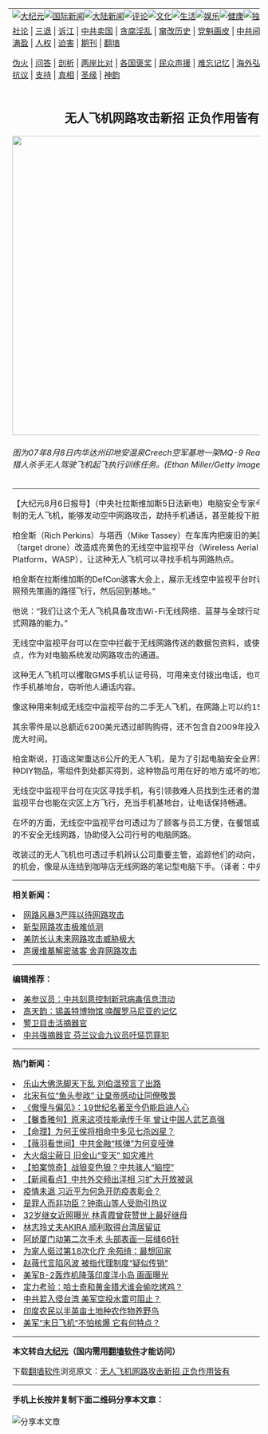 <a name="1" id="1" target="_blank"></a><span id="1"></span>
<table align=center border="0"><tr><td colspan="2" VALIGN=TOP><a href="https://github.com/gxwbbu3855/djy/blob/master/gb/nsc413.md#1"><img src="https://raw.githubusercontent.com/gxwbbu3855/www/master/t/djy/1.jpg" title="大纪元"></a><a href="https://github.com/gxwbbu3855/djy/blob/master/gb/n24hr.md#1"><img src="https://raw.githubusercontent.com/gxwbbu3855/www/master/t/djy/3.jpg" title="国际新闻"></a><a href="https://github.com/gxwbbu3855/djy/blob/master/gb/nsc413.md#1"><img src="https://raw.githubusercontent.com/gxwbbu3855/www/master/t/djy/4.jpg" title="大陆新闻"></a><a href="https://github.com/gxwbbu3855/djy/blob/master/gb/news392.md#1"><img src="https://raw.githubusercontent.com/gxwbbu3855/www/master/t/djy/5.jpg" title="评论"></a><a href="https://github.com/gxwbbu3855/djy/blob/master/gb/news2007.md#1"><img src="https://raw.githubusercontent.com/gxwbbu3855/www/master/t/djy/6.jpg" title="文化"></a><a href="https://github.com/gxwbbu3855/djy/blob/master/gb/news2008.md#1"><img src="https://raw.githubusercontent.com/gxwbbu3855/www/master/t/djy/7.jpg" title="生活"></a><a href="https://github.com/gxwbbu3855/djy/blob/master/gb/ncyule.md#1"><img src="https://raw.githubusercontent.com/gxwbbu3855/www/master/t/djy/8.jpg" title="娱乐"></a><a href="https://github.com/gxwbbu3855/djy/blob/master/gb/nsc1002.md#1"><img src="https://raw.githubusercontent.com/gxwbbu3855/www/master/t/djy/9.jpg" title="健康"><a href="https://github.com/gxwbbu3855/djy/blob/master/gb/nf6092.md#1"><img src="https://raw.githubusercontent.com/gxwbbu3855/www/master/t/djy/10a.jpg" title="独家"></a><a href="https://github.com/gxwbbu3855/djy/blob/master/gb/nf4514.md#1"><img src="https://raw.githubusercontent.com/gxwbbu3855/www/master/t/djy/12a.jpg" title="头条"></a></td></tr>
<tr><td colspan="2" VALIGN=TOP><a target="_blank" href="https://github.com/gxwbbu3855/djy/blob/master/gb/9p.md#1">社论</a> | <a target="_blank" href="https://github.com/gxwbbu3855/djy/blob/master/gb/nf5657.md#1">三退</a> | <a target="_blank" href="https://github.com/gxwbbu3855/djy/blob/master/gb/nf6124.md#1">诉江</a> | <a target="_blank" href="https://github.com/gxwbbu3855/djy/blob/master/gb/nf1176117.md#1">中共卖国</a> | <a target="_blank" href="https://github.com/gxwbbu3855/djy/blob/master/gb/nf5773.md#1">贪腐淫乱</a> | <a target="_blank" href="https://github.com/gxwbbu3855/djy/blob/master/gb/nf1176115.md#1">窜改历史</a> | <a target="_blank" href="https://github.com/gxwbbu3855/djy/blob/master/gb/nf1176107.md#1">党魁画皮</a> | <a target="_blank" href="https://github.com/gxwbbu3855/djy/blob/master/gb/nf1320400.md#1">中共间谍</a> | <a target="_blank" href="https://github.com/gxwbbu3855/djy/blob/master/gb/nf1176114.md#1">破坏传统</a> | <a target="_blank" href="https://github.com/gxwbbu3855/ntdtv/blob/master/gb/prog447_1.md#1">恶贯满盈</a> | <a target="_blank" href="https://github.com/gxwbbu3855/djy/blob/master/gb/ncid278.md#1">人权</a> | <a target="_blank" href="https://github.com/gxwbbu3855/djy/blob/master/gb/nf1176111.md#1">迫害</a> | <a target="_blank" href="https://gitlab.com/szzdlab/mh-qikan/blob/master/README.md#1">期刊</a> | <a target="_blank" href="https://github.com/gxwbbu3855/www/blob/master/README.md?zsrh#8">翻墙</a></p><p><a target="_blank" href="https://github.com/gxwbbu3855/djy/blob/master/gb/nf5562.md#1">伪火</a> | <a target="_blank" href="https://github.com/gxwbbu3855/djy/blob/master/gb/nf4378.md#1">问答</a> | <a target="_blank" href="https://github.com/gxwbbu3855/djy/blob/master/gb/nf5792.md#1">剖析</a> | <a target="_blank" href="https://github.com/gxwbbu3855/djy/blob/master/gb/nf5735.md#1">两岸比对</a> | <a target="_blank" href="https://github.com/gxwbbu3855/djy/blob/master/gb/nf6119.md#1">各国褒奖</a> | <a target="_blank" href="https://github.com/gxwbbu3855/djy/blob/master/gb/nf6120.md#1">民众声援</a> | <a target="_blank" href="https://github.com/gxwbbu3855/djy/blob/master/gb/nf1188594.md#1">难忘记忆</a> | <a target="_blank" href="https://github.com/gxwbbu3855/djy/blob/master/gb/nf3180.md#1">海外弘传</a> | <a target="_blank" href="https://github.com/gxwbbu3855/djy/blob/master/gb/nf5410.md#1">万人上访</a> | <a target="_blank" href="https://github.com/gxwbbu3855/ntdtv/blob/master/gb/prog1530_1.md#1">和平抗议</a> | <a target="_blank" href="https://github.com/gxwbbu3855/djy/blob/master/gb/nf4386.md#1">支持</a> | <a target="_blank" href="https://github.com/gxwbbu3855/djy/blob/master/gb/nf4389.md#1">真相</a> | <a target="_blank" href="https://github.com/gxwbbu3855/djy/blob/master/gb/nf5790.md#1">圣缘</a> | <a target="_blank" href="https://github.com/gxwbbu3855/djy/blob/master/gb/nf4786.md#1">神韵</a></td></tr>
<tr><td VALIGN=TOP width="626"><h2 align=center>无人飞机网路攻击新招 正负作用皆有</h2>
<img width="600" src="https://i.epochtimes.com/assets/uploads/2011/08/1108072248241459-600x400.jpg" />
<h6>图为07年8月8日内华达州印地安温泉Creech空军基地一架MQ-9 Reaper——空军猎人杀手无人驾驶飞机起飞执行训练任务。(Ethan Miller/Getty Images)
</h6>
<hr>
	<p>【大纪元8月6日报导】（中央社拉斯维加斯5日法新电）电脑安全专家今天展示一种自制的无人飞机，能够发动空中网路攻击，劫持手机通话，甚至能投下脏弹。</p>
<p>柏金斯（Rich Perkins）与塔西（Mike Tassey）在车库内把废旧的美国陆军靶机（target drone）改造成亮黄色的无线空中监视平台（Wireless Aerial Surveillance Platform，WASP），让这种无人飞机可以寻找手机与网路热点。</p>
<p>柏金斯在拉斯维加斯的DefCon骇客大会上，展示无线空中监视平台时说：“它可以按照预先策画的路径飞行，然后回到基地。”</p>
<p>他说：“我们让这个无人飞机具备攻击Wi-Fi无线网络、蓝芽与全球行动通讯GSM蜂巢式网路的能力。”</p>
<p>无线空中监视平台可以在空中拦截于无线网路传送的数据包资料，或使用不安全的热点，作为对电脑系统发动网路攻击的通道。</p>
<p>这种无人飞机可以攫取GMS手机认证号码，可用来支付拨出电话，也可让骇客用来充作手机基地台，窃听他人通话内容。</p>
<p>像这种用来制成无线空中监视平台的二手无人飞机，在网路上可以约150美元购得。</p>
<p>其余零件是以总额近6200美元透过邮购购得，还不包含自2009年投入在这项计划的庞大时间。</p>
<p>柏金斯说，打造这架重达6公斤的无人飞机，是为了引起电脑安全业界注意，制造这种DIY物品，零组件到处都买得到，这种物品可用在好的地方或坏的地方。</p>
<p>无线空中监视平台可在灾区寻找手机，有引领救难人员找到生还者的潜力。无线空中监视平台也能在灾区上方飞行，充当手机基地台，让电话保持畅通。</p>
<p>在坏的方面，无线空中监视平台可透过为了顾客与员工方便，在餐馆或其他地点设置的不安全无线网路，协助侵入公司行号的电脑网路。</p>
<p>改装过的无人飞机也可透过手机辨认公司重要主管，追踪他们的动向，寻找窃取资料的机会，像是从连结到咖啡店无线网路的笔记型电脑下手。（译者：中央社张晓雯）</p>
	
<hr>


<strong>相关新闻：</strong>
<li><a href="https://github.com/gxwbbu3855/djy/blob/master/gb/10/9/28/n3038339.md#1">网路风暴3严阵以待网路攻击</a></li>
<li><a href="https://github.com/gxwbbu3855/djy/blob/master/gb/10/10/18/n3058231.md#1">新型网路攻击极难侦测</a></li>
<li><a href="https://github.com/gxwbbu3855/djy/blob/master/gb/10/11/17/n3087606.md#1">美防长认未来网路攻击威胁极大</a></li>
<li><a href="https://github.com/gxwbbu3855/djy/blob/master/gb/10/12/13/n3111548.md#1">声援维基解密骇客 舍弃网路攻击</a></li>
<hr>


<strong>编辑推荐：</strong>
<li><a href="https://github.com/onzhi266/djy/blob/master/gb/20/2/22/n11887949.md#1">美参议员：中共刻意控制新冠病毒信息流动</a></li>
<li><a href="https://github.com/tsiac2612/djy/blob/master/gb/17/10/29/n9782273.md#1" target="_blank">高天韵：锡盖特博物馆 唤醒罗马尼亚的记忆</a></li><li><a href="https://github.com/gxwbbu3855/djy/blob/master/gb/16/3/16/n4663449.md?dfh#1" target="_blank">警卫目击活摘器官</a></li><li><a href="https://github.com/tsiac2612/djy/blob/master/gb/19/4/2/n11157870.md#1" target="_blank">中共强摘器官 芬兰议会九议员吁惩罚罪犯</a></li>
<hr>

<strong>热门新闻：</strong>
<li><a href="https://github.com/gxwbbu3855/djy/blob/master/gb/20/8/29/n12366244.md#1">乐山大佛洗脚天下乱 刘伯温预言了出路</a></li>
<li><a href="https://github.com/gxwbbu3855/djy/blob/master/gb/20/9/1/n12373464.md#1">北宋有位“鱼头参政” 让皇帝感动让同僚敬畏</a></li>
<li><a href="https://github.com/gxwbbu3855/djy/blob/master/gb/20/9/2/n12374931.md#1">《傲慢与偏见》：19世纪名著至今仍能启迪人心</a></li>
<li><a href="https://github.com/gxwbbu3855/djy/blob/master/gb/20/9/4/n12380954.md#1">【馨香雅句】原来这项技能承传千年 曾让中国人武艺高强</a></li>
<li><a href="https://github.com/gxwbbu3855/djy/blob/master/gb/20/8/10/n12318970.md#1">【命理】为何王侯将相命中多见七杀凶星？</a></li>
<li><a href="https://github.com/gxwbbu3855/djy/blob/master/gb/20/9/9/n12392246.md#1">【薇羽看世间】中共金融“核弹”为何变哑弹</a></li>
<li><a href="https://github.com/gxwbbu3855/djy/blob/master/gb/20/9/9/n12392357.md#1">大火烟尘蔽日 旧金山“变天” 如灾难片</a></li>
<li><a href="https://github.com/gxwbbu3855/djy/blob/master/gb/20/9/10/n12393023.md#1">【拍案惊奇】战狼变色狼？中共骇人“脑控”</a></li>
<li><a href="https://github.com/gxwbbu3855/djy/blob/master/gb/20/9/7/n12387230.md#1">【新闻看点】中共外交频出洋相 习扩大开放被讽</a></li>
<li><a href="https://github.com/gxwbbu3855/djy/blob/master/gb/20/9/8/n12389565.md#1">疫情未退 习近平为何急开防疫表彰会？</a></li>
<li><a href="https://github.com/gxwbbu3855/djy/blob/master/gb/20/9/8/n12389845.md#1">是罪人而非功臣？钟南山等人受勋引热议</a></li>
<li><a href="https://github.com/gxwbbu3855/djy/blob/master/gb/20/9/8/n12389885.md#1">32岁继女近照曝光 林青霞曾获赞世上最好继母</a></li>
<li><a href="https://github.com/gxwbbu3855/djy/blob/master/gb/20/9/7/n12387235.md#1">林志玲丈夫AKIRA 顺利取得台湾居留证</a></li>
<li><a href="https://github.com/gxwbbu3855/djy/blob/master/gb/20/9/8/n12389717.md#1">阿娇厦门动第二次手术 头部表面一层缝66针</a></li>
<li><a href="https://github.com/gxwbbu3855/djy/blob/master/gb/20/9/9/n12391838.md#1">为家人挺过第18次化疗 余苑绮：最想回家</a></li>
<li><a href="https://github.com/gxwbbu3855/djy/blob/master/gb/20/9/7/n12387492.md#1">赵薇代言陷风波 被指代理制度“疑似传销”</a></li>
<li><a href="https://github.com/gxwbbu3855/djy/blob/master/gb/20/9/7/n12385823.md#1">美军B-2轰炸机降落印度洋小岛 画面曝光</a></li>
<li><a href="https://github.com/gxwbbu3855/djy/blob/master/gb/20/9/9/n12390935.md#1">定力考验：哈士奇和黄金猎犬谁会偷吃烤鸡？</a></li>
<li><a href="https://github.com/gxwbbu3855/djy/blob/master/gb/20/9/9/n12391179.md#1">中共若入侵台湾 美军空投水雷可阻止？</a></li>
<li><a href="https://github.com/gxwbbu3855/djy/blob/master/gb/20/9/8/n12388589.md#1">印度农民以半英亩土地种农作物养野鸟</a></li>
<li><a href="https://github.com/gxwbbu3855/djy/blob/master/gb/20/9/8/n12388298.md#1">美军“末日飞机”不怕核爆 它有何特点？</a></li>
<hr>

<strong>本文转自<a href="https://www.epochtimes.com">大纪元</a>（国内需用<a href="https://github.com/gxwbbu3855/www/blob/master/README.md#8">翻墙软件</a>才能访问）</strong><p>下载<a href="https://github.com/gxwbbu3855/www/blob/master/README.md#8">翻墙软件</a>浏览原文：<a href="https://www.epochtimes.com/gb/11/8/6/n3336729.htm">无人飞机网路攻击新招 正负作用皆有</a></p><hr>

<strong>手机上长按并复制下面二维码分享本文章：</strong><br><br><img src="http://www.szzd.org/v.php?action=qrcode&url=https://github.com/gxwbbu3855/djy/blob/master/gb/11/8/6/n3336729.md%231" title="分享本文章"></td><td VALIGN=TOP><a href="https://github.com/gxwbbu3855/djy/blob/master/gb/16/1/21/n4622075.md?dfh#1" target="_blank"><img src="https://raw.githubusercontent.com/gxwbbu3855/djy/master/gb/300/wei-f1.jpg" title="中共的伪火骗局"  alt="中共的伪火骗局"></a><br><a href="https://github.com/gxwbbu3855/www/blob/master/README.md?dfh#9" target="_blank"><img src="https://raw.githubusercontent.com/gxwbbu3855/djy/master/gb/300/yong-h.jpg" title="永恒的见证"  alt="永恒的见证"></a><br><a href="https://github.com/gxwbbu3855/djy/blob/master/gb/13/9/29/n3974789.md?dfh#1" target="_blank"><img src="https://raw.githubusercontent.com/gxwbbu3855/djy/master/gb/300/shang-lnz.jpg" title="善良女子被中共投男牢"  alt="善良女子被中共投男牢"></a><br><a href="https://github.com/gxwbbu3855/djy/blob/master/gb/16/3/16/n4663449.md?dfh#1" target="_blank"><img src="https://raw.githubusercontent.com/gxwbbu3855/djy/master/gb/300/huo-z3.jpg" title="警卫目击活摘器官"  alt="警卫目击活摘器官"></a><br><a href="https://github.com/gxwbbu3855/djy/blob/master/gb/16/8/7/n8177641.md?dfh#1" target="_blank"><img src="https://raw.githubusercontent.com/gxwbbu3855/djy/master/gb/300/huo-z4.jpg" title="证人描述活摘恐怖"  alt="证人描述活摘恐怖"></a><br><a href="https://github.com/gxwbbu3855/djy/blob/master/gb/10/4/19/n2881569.md?dfh#1" target="_blank"><img src="https://raw.githubusercontent.com/gxwbbu3855/djy/master/gb/300/huo-z1.jpg" title="揭开活摘器官黑幕"  alt="揭开活摘器官黑幕"></a><br><a href="https://github.com/gxwbbu3855/djy/blob/master/gb/10/11/7/n3077476.md?dfh#1" target="_blank"><img src="https://raw.githubusercontent.com/gxwbbu3855/djy/master/gb/300/ma-ks.jpg" title="马克思的成魔之路"  alt="马克思的成魔之路"></a><br><a href="https://github.com/gxwbbu3855/djy/blob/master/gb/14/6/9/n4173977.md?dfh#1" target="_blank"><img src="https://raw.githubusercontent.com/gxwbbu3855/djy/master/gb/300/chang-zs.jpg" title="藏字石 蕴天机"  alt="藏字石 蕴天机"></a><br><a href="https://github.com/gxwbbu3855/djy/blob/master/gb/18/5/10/n10381511.md?dfh#1" target="_blank"><img src="https://raw.githubusercontent.com/gxwbbu3855/djy/master/gb/300/st1.jpg" title="关注3亿人三退"  alt="关注3亿人三退"></a><br><a href="https://github.com/gxwbbu3855/djy/blob/master/gb/18/3/21/n10237682.md?dfh#1" target="_blank"><img src="https://raw.githubusercontent.com/gxwbbu3855/djy/master/gb/300/jie-t.jpg" title="解体中共复兴中华"  alt="解体中共复兴中华"></a><br><a href="https://github.com/gxwbbu3855/djy/blob/master/gb/9/2/9/n2422991.md?dfh#1" target="_blank"><img src="https://raw.githubusercontent.com/gxwbbu3855/djy/master/gb/300/gao-zs.jpg" title="中共迫害良心律师"  alt="中共迫害良心律师"></a><br><a href="https://github.com/gxwbbu3855/djy/blob/master/gb/18/12/9/n10900044.md?dfh#1" target="_blank"><img src="https://raw.githubusercontent.com/gxwbbu3855/djy/master/gb/300/sj1.jpg" title="303万人举报江泽民"  alt="303万人举报江泽民"></a><br><a href="https://github.com/gxwbbu3855/djy/blob/master/gb/18/8/28/n10672014.md?dfh#1" target="_blank"><img src="https://raw.githubusercontent.com/gxwbbu3855/djy/master/gb/300/sj2.jpg" title="这些官员为何起诉江泽民"  alt="这些官员为何起诉江泽民"></a><br><a href="https://github.com/gxwbbu3855/djy/blob/master/gb/8/12/18/n2367165.md?dfh#1" target="_blank"><img src="https://raw.githubusercontent.com/gxwbbu3855/djy/master/gb/300/liangan.jpg" title="海峡两岸的强烈对比"  alt="海峡两岸的强烈对比"></a><br><a href="https://github.com/gxwbbu3855/djy/blob/master/gb/15/12/10/n4593139.md?dfh#1" target="_blank"><img src="https://raw.githubusercontent.com/gxwbbu3855/djy/master/gb/300/jia-ndzl.jpg" title="加拿大总理的贺信"  alt="加拿大总理的贺信"></a><br><a href="https://github.com/gxwbbu3855/djy/blob/master/gb/11/6/17/n3289382.md?dfh#1" target="_blank"><img src="https://raw.githubusercontent.com/gxwbbu3855/djy/master/gb/300/xiao-wd.jpg" title="探寻真相兼听则明"  alt="探寻真相兼听则明"></a><br><a href="https://github.com/gxwbbu3855/djy/blob/master/gb/18/10/27/n10812623.md?dfh#1" target="_blank"><img src="https://raw.githubusercontent.com/gxwbbu3855/djy/master/gb/300/yindu.jpg" title="印度媒体报道东方"  alt="印度媒体报道东方"></a><br><a href="https://github.com/gxwbbu3855/djy/blob/master/gb/18/6/9/n10469652.md?dfh#1" target="_blank"><img src="https://raw.githubusercontent.com/gxwbbu3855/djy/master/gb/300/xie-j.jpg" title="不一样的海外校园"  alt="不一样的海外校园"></a><br><a href="https://github.com/gxwbbu3855/djy/blob/master/gb/7/4/5/n1669415.md?dfh#1" target="_blank"><img src="https://raw.githubusercontent.com/gxwbbu3855/djy/master/gb/300/li-up.jpg" title="从大师到徒弟的传奇"  alt="从大师到徒弟的传奇"></a><br><a href="https://github.com/gxwbbu3855/djy/blob/master/gb/17/5/26/n9191512.md?dfh#1" target="_blank"><img src="https://raw.githubusercontent.com/gxwbbu3855/djy/master/gb/300/zfl2.jpg" title="亿万人与东方一本奇书"  alt="亿万人与东方一本奇书"></a><br><a href="https://github.com/gxwbbu3855/djy/blob/master/gb/13/11/27/n4020290.md?dfh#1" target="_blank"><img src="https://raw.githubusercontent.com/gxwbbu3855/djy/master/gb/300/zhen-h.jpg" title="大陆见不到的震撼场面"  alt="大陆见不到的震撼场面"></a><br><a href="https://github.com/gxwbbu3855/djy/blob/master/gb/15/7/17/n4482910.md?dfh#1" target="_blank"><img src="https://raw.githubusercontent.com/gxwbbu3855/djy/master/gb/300/dalu-sk.jpg" title="人心向善 大陆当初盛况"  alt="人心向善 大陆当初盛况"></a><br><a href="https://github.com/gxwbbu3855/djy/blob/master/gb/19/1/5/n10955468.md?dfh#1" target="_blank"><img src="https://raw.githubusercontent.com/gxwbbu3855/djy/master/gb/300/zfl1.jpg" title="追寻真理 这书讲什么"  alt="追寻真理 这书讲什么"></a><br><a href="https://github.com/gxwbbu3855/www/blob/master/README.md?dfh#1" target="_blank"><img src="https://raw.githubusercontent.com/gxwbbu3855/djy/master/gb/300/fq1.jpg" title="下载免费翻墙软件"  alt="下载免费翻墙软件"></a><br></td></tr></table>
